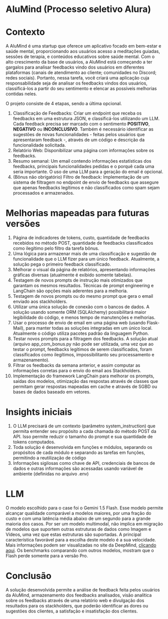# AluMind (Processo seletivo Alura)

# Contexto

A AluMind é uma startup que oferece um aplicativo focado em bem-estar e saúde mental, proporcionando aos usuários acesso a meditações guiadas, sessões de terapia, e conteúdos educativos sobre saúde mental. Com o alto crescimento da base de usuários, a AluMind está começando a ter gargalos para analisar feedbacks vindo dos usuários em diferentes plataformas (canais de atendimento ao cliente; comunidades no Discord; redes sociais). Portanto, nessa tarefa, você criará uma aplicação cuja responsabilidade seja de analisar os feedbacks vindos dos usuários, classificá-los a partir do seu sentimento e elencar as possíveis melhorias contidas neles.

O projeto consiste de 4 etapas, sendo a última opcional.  

1. Classificação de Feedbacks: Criar um endpoint que receba os feedbacks em uma estrutura JSON, e classificá-los utilizando um LLM. Cada feedback precisa ser marcado com o sentimento **POSITIVO**, **NEGATIVO** ou **INCONCLUSIVO**. Também é necessário identificar as sugestões de novas funcionalidades - feitas pelos usuários que apresentaram feedback -, através de um código e descrição da funcionalidade solicitada.  
2. Relatório Web: Disponibilizar uma página com informações sobre os feedbacks.  
3. Resumo semanal: Um email contendo informações estatísticas dos feedbacks, principais funcionalidades pedidas e o porquê cada uma seria importante. O uso de uma LLM para a geração do email é opcional.
4. (Bônus não obrigatório) Filtro de feedback: Implementação de um sistema de filtragem no endpoint de envio de feedbacks que assegure que apenas feedbacks legítimos e não classificados como spam sejam processados e armazenados.

# Melhorias mapeadas para futuras versões

1. Página de indicadores de tokens, custo, quantidade de feedbacks recebidos no método POST, quantidade de feedbacks classificados como ilegítimo pelo filtro da tarefa bônus.  
2. Uma lógica para armazenar mais de uma classificação e sugestão de funcionalidade que o LLM fizer para um único feedback. Atualmente, a solução pega o primeiro feedback classificado.  
3. Melhorar o visual da página de relatórios, apresentando informações gráficas diversas (atualmente é exibido somente tabelas).  
4. Testagem de novos prompts de instrução mais otimizados que garantam os mesmos resultados. Técnicas de prompt engineering e LangChain são opções mais aderentes para a melhoria.  
5. Testagem de novos prompts ou do mesmo prompt que gera o email enviado aos stackholders.
6. Utilizar uma única solução de conexão com o bancos de dados. A solução usando somente ORM (SQLAlchemy) possibilitará maior legibilidade do código, e menos tempo de manutenções e melhorias.  
7. Usar o processo de envio de email em uma página web (usando Flask-Mail), para manter todas as soluções integradas em um único local. Atualmente o código utiliza pacotes padrão da linguagem Python.
8. Testar novos prompts para a filtragem dos feedbacks. A solução atual (arquivo app_com_bonus.py não pode ser utilizada, uma vez que ao testar o prompt, feedbacks legítimos de serem classificados, foram classificados como ilegítimos, impossibilitanto seu processamento e armazenamento).
9. Filtrar os feedbacks da semana anterior, e assim computar as informações corretas para o envio do email aos Stackholders.
10. Implementação do framework LangChain para melhorar os prompts, saídas dos modelos, otimização das respostas através de classes que permitam gerar respostas mapeadas em cache e através de SGBD ou bases de dados baseado em vetores.  

# Insights iniciais

1. O LLM precisará de um contexto (parâmetro system_instruction) que permita entender seu propósito a cada chamada do método POST da API. Isso permite reduzir o tamanho do prompt e sua quantidade de tokens computados.
2. Toda solução é desenvolvida em funções e módulos, separando os propósitos de cada módulo e separando as tarefas em funções, permitindo a reutilização de código
3. Informações sigilosas como chave de API, credenciais de bancos de dados e outras informações são acessadas usando variável de ambiente (definidas no arquivo .env)

# LLM

O modelo escolhido para o case foi o Gemini 1.5 Flash. Esse modelo permite alcançar qualidade comparável a modelos maiores, por uma fração do custo e com uma latência média abaixo de um segundo para a grande maioria dos casos. Por ser um modelo multimodal, não implica em migração de modelos que suportem outras estruturas de dados como Imagem e Vídeos, uma vez que estas estruturas são suportadas. A principal característica favorável para a escolha deste modelo é a sua velocidade. Mais informações podem ser visualizadas no site da DeepMind, [clicando aqui](https://deepmind.google/technologies/gemini/flash/?hl=pt-br). Os benchmarks comparando com outros modelos, mostram que o Flash perde somente para a versão Pro.

# Conclusão

A solução desenvolvida permite a análise de feedback feita pelos usuários da AluMind, armazenamento dos feedbacks analisados, visão analítica sobre os feedbacks através de uma relatório web e divulgação dos resultados para os stackholders, que poderão identificar as dores ou sugestões dos clientes, a satisfação e insatisfação dos clientes.


   
